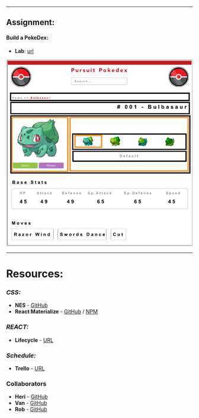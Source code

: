 

___
## Assignment:

#### Build a PokeDex:
* **Lab**: [url](https://github.com/mmosayed/PCNW-U4-Lab2)

![pokepage layout](src/assets/pokepage_layout.png)
___

# Resources:

### *CSS:* 
*  **NES** - [GitHub](https://nostalgic-css.github.io/NES.css/)
*  **React Materialize** - [GitHub](https://react-materialize.github.io/#/) / [NPM](https://www.npmjs.com/package/react-materialize)

### *REACT:*

*  **Lifecycle** - [URL](http://projects.wojtekmaj.pl/react-lifecycle-methods-diagram/)

### *Schedule:*

* **Trello** - [URL](https://trello.com/invite/b/UAptvJuA/c445281bba07bf3beabd04cff5a3975b/pokedex)

### Collaborators

*  **Heri** - [GitHub](https://github.com/HeribertoUroza)
*  **Van** - [GitHub](https://github.com/vantran23)
*  **Rob** - [GitHub](https://github.com/FiveEightyEight)
